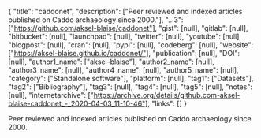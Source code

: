 {
  "title": "caddonet",
  "description": ["Peer reviewed and indexed articles published on Caddo archaeology since 2000."],
  "...3": ["https://github.com/aksel-blaise/caddonet"],
  "gist": [null],
  "gitlab": [null],
  "bitbucket": [null],
  "launchpad": [null],
  "twitter": [null],
  "youtube": [null],
  "blogpost": [null],
  "cran": [null],
  "pypi": [null],
  "codeberg": [null],
  "website": ["https://aksel-blaise.github.io/caddonet/"],
  "publication": [null],
  "DOI": [null],
  "author1_name": ["aksel-blaise"],
  "author2_name": [null],
  "author3_name": [null],
  "author4_name": [null],
  "author5_name": [null],
  "category": ["Standalone software"],
  "platform": [null],
  "tag1": ["Datasets"],
  "tag2": ["Bibliography"],
  "tag3": [null],
  "tag4": [null],
  "tag5": [null],
  "notes": [null],
  "internetarchive": ["https://archive.org/details/github.com-aksel-blaise-caddonet_-_2020-04-03_11-10-46"],
  "links": []
}

<!-- Generated by csv2md.R – do not edit by hand -->

Peer reviewed and indexed articles published on Caddo archaeology since 2000.